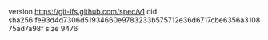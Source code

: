 version https://git-lfs.github.com/spec/v1
oid sha256:fe93d4d7306d51934660e9783233b575712e36d6717cbe6356a310875ad7a98f
size 9476
